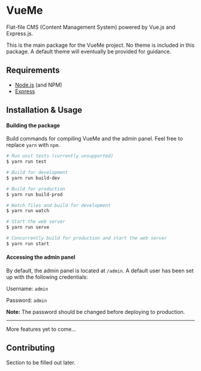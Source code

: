 # VueMe

Flat-file CMS (Content Management System) powered by Vue.js and Express.js.

This is the main package for the VueMe project. No theme is included in this package. A default theme will eventually be provided for guidance.

## Requirements

* [Node.js](https://nodejs.org/en/) (and NPM)
* [Express](https://expressjs.com)

## Installation & Usage

#### Building the package

Build commands for compiling VueMe and the admin panel. Feel free to replace `yarn` with `npm`.

```bash
# Run unit tests (currently unsupported)
$ yarn run test

# Build for development
$ yarn run build-dev

# Build for production
$ yarn run build-prod

# Watch files and build for development
$ yarn run watch

# Start the web server
$ yarn run serve

# Concurrently build for production and start the web server
$ yarn run start
```

#### Accessing the admin panel

By default, the admin panel is located at `/admin`. A default user has been set up with the following credentials:

Username: `admin`

Password: `admin`

**Note:** The password should be changed before deploying to production.

---

More features yet to come...

## Contributing

Section to be filled out later.